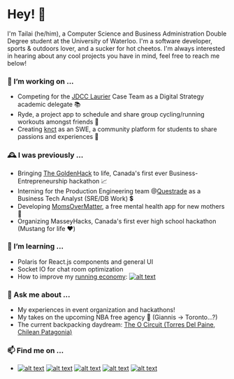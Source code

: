 
# Hey! 👋

I'm Tailai (he/him), a Computer Science and Business Administration Double Degree student at the University of Waterloo. I'm a software developer, sports & outdoors lover, and a sucker for hot cheetos. I'm always interested in hearing about any cool projects you have in mind, feel free to reach me below!

### 🔭 I’m working on ...
- Competing for the [JDCC Laurier](https://www.instagram.com/jdcclaurier/) Case Team as a Digital Strategy academic delegate 📚
- Ryde, a project app to schedule and share group cycling/running workouts amongst friends 🏃
- Creating [knct](https://knct.world) as an SWE, a community platform for students to share passions and experiences 🐋

### 🕰️ I was previously ...
- Bringing [The GoldenHack](https://www.thegoldenhack.ca/) to life, Canada's first ever Business-Entrepreneurship hackathon 📈
- Interning for the Production Engineering team @[Questrade](https://www.questrade.com/home) as a Business Tech Analyst (SRE/DB Work) 💲
- Developing [MomsOverMatter](https://momsovermatter.ca/), a free mental health app for new mothers 👶
- Organizing MasseyHacks, Canada's first ever high school hackathon (Mustang for life ❤️)

### 🌱 I’m learning ...
- Polaris for React.js components and general UI
- Socket IO for chat room optimization
- How to improve my [running economy](https://www.strava.com/athletes/54716391): [![alt text][6.1]][6]

### 💬 Ask me about ...
- My experiences in event organization and hackathons!
- My takes on the upcoming NBA free agency 🏀 (Giannis -> Toronto...?)
- The current backpacking daydream: [The O Circuit (Torres Del Paine, Chilean Patagonia)](https://en.wikipedia.org/wiki/Torres_del_Paine_National_Park)

### 📫 Find me on ...

<!-- icons  -->

[1.1]: http://tailaiwang.me/assets/images/icon_twitter.png (Twitter)
[2.1]: http://tailaiwang.me/assets/images/icon_github.png (GitHub)
[3.1]: http://tailaiwang.me/assets/images/icon_web.png (Portfolio Website)
[4.1]: http://tailaiwang.me/assets/images/icon_linkedin.png (LinkedIn)
[5.1]: http://tailaiwang.me/assets/images/icon_devpost.png (Devpost)
[6.1]:  http://tailaiwang.me/assets/images/icon_strava.png (Strava)

<!-- links to social media accounts -->

[1]: http://www.twitter.com/tailaiwang
[2]: http://www.github.com/tailaiwang
[3]: http://tailaiwang.me/
[4]: https://www.linkedin.com/in/tailai-wang/
[5]: https://devpost.com/tailaiwang
[6]: https://www.strava.com/athletes/54716391

- [![alt text][1.1]][1]
  [![alt text][2.1]][2]
  [![alt text][3.1]][3]
  [![alt text][4.1]][4]
  [![alt text][5.1]][5]





